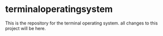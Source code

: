 # terminaloperatingsystem
This is the repository for the terminal operating system.
all changes to this project will be here.
